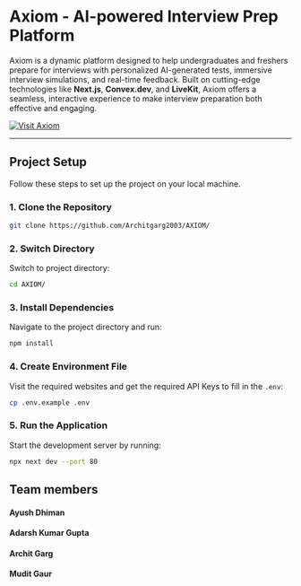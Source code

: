# Axiom - AI-powered Interview Prep Platform

Axiom is a dynamic platform designed to help undergraduates and freshers prepare for interviews with personalized AI-generated tests, immersive interview simulations, and real-time feedback. Built on cutting-edge technologies like **Next.js**, **Convex.dev**, and **LiveKit**, Axiom offers a seamless, interactive experience to make interview preparation both effective and engaging.

[![Visit Axiom](https://img.shields.io/badge/Visit%20Axiom-Click%20Here-blue?style=for-the-badge)](https://axiom-lyart.vercel.app/)

---

## Project Setup

Follow these steps to set up the project on your local machine.

### 1. Clone the Repository

```bash
git clone https://github.com/Architgarg2003/AXIOM/
```

### 2. Switch Directory

Switch to project directory:

```bash
cd AXIOM/
```


### 3. Install Dependencies

Navigate to the project directory and run:

```bash
npm install
```



### 4. Create Environment File

Visit the required websites and get the required API Keys to fill in the `.env`:

```bash
cp .env.example .env
```


### 5. Run the Application

Start the development server by running:

```bash
npx next dev --port 80
```

## Team members

#### Ayush Dhiman
#### Adarsh Kumar Gupta
#### Archit Garg 
#### Mudit Gaur
